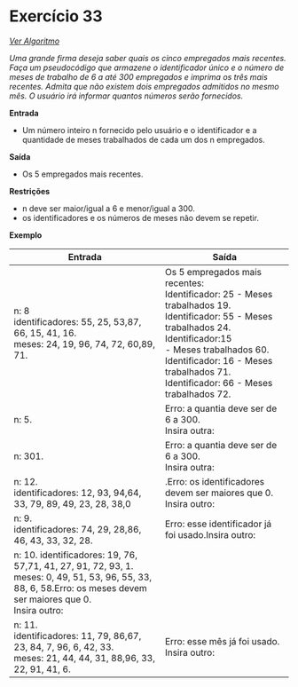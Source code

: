 # Exercício 33

[*Ver Algoritmo*](Algoritmo33.md)

*Uma grande firma deseja saber quais os cinco empregados mais recentes. Faça um pseudocódigo que armazene o identificador único e o número de meses de trabalho de 6 a até 300 empregados e imprima os três mais recentes. Admita que não existem dois empregados admitidos no mesmo mês. O usuário irá informar quantos números serão fornecidos.*

**Entrada**

- Um número inteiro n fornecido pelo usuário e o identificador e a quantidade de meses trabalhados de cada um dos n empregados.

**Saída**

-  Os 5 empregados mais recentes.

**Restrições**

- n deve ser maior/igual a 6 e menor/igual a 300.
- os  identificadores e os números de meses não devem se repetir.

**Exemplo**

| Entrada| Saída  |
|--------------------------|------------------------------------|
|n: 8 <br>identificadores: 55, 25, 53,87, 66, 15, 41, 16.<br>meses: 24, 19, 96, 74, 72, 60,89, 71.|Os 5 empregados mais recentes:<br>Identificador: 25 - Meses trabalhados 19.<br>Identificador: 55 - Meses trabalhados 24.<br>Identificador:15<br> - Meses trabalhados 60.<br>Identificador: 16 - Meses trabalhados 71.<br>Identificador: 66 - Meses trabalhados 72.|
|n: 5.|Erro: a quantia deve ser de 6 a 300.<br>Insira outra:|
|n: 301.|Erro: a quantia deve ser de 6 a 300.<br>Insira outra:|
|n: 12.<br>identificadores: 12, 93, 94,64, 33, 79, 89, 49, 23, 28, 38,0|.Erro: os identificadores devem ser maiores que 0. Insira outro:|
|n: 9.<br>identificadores: 74, 29, 28,86, 46, 43, 33, 32, 28.|Erro: esse identificador já foi usado.Insira outro:|
|n: 10. identificadores: 19, 76, 57,71, 41, 27, 91, 72, 93, 1.<br> meses: 0, 49, 51, 53, 96, 55, 33, 88, 6, 58.Erro: os meses devem ser maiores que 0.<br> Insira outro:|
|n: 11.<br>identificadores: 11, 79, 86,67, 23, 84, 7, 96, 6, 42, 33.<br>meses: 21, 44, 44, 31, 88,96, 33, 22, 91, 41, 6.|Erro: esse mês já foi usado. Insira outro:|